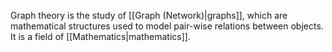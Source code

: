 Graph theory is the study of [[Graph (Network)|graphs]], which are mathematical structures used to model pair-wise relations between objects. It is a field of [[Mathematics|mathematics]].